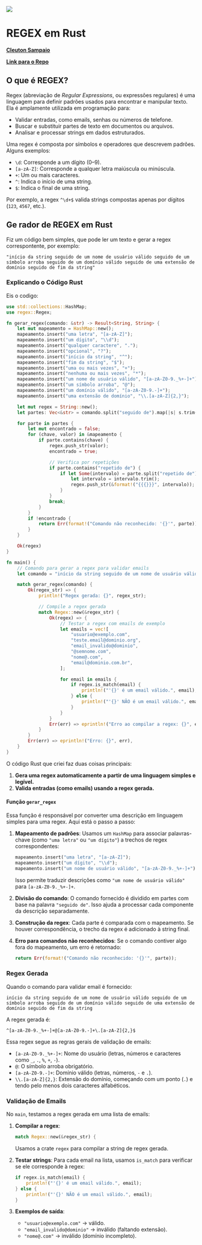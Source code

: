 ![](../../rusting-crab-logo.png)

# REGEX em Rust

[**Cleuton Sampaio**](https://linkedin.in/cleutonsampaio)

[**Link para o Repo**](https://github.com/cleuton/rustingcrab/tree/main/code_samples/regex_helper)

## O que é REGEX?

Regex (abreviação de *Regular Expressions*, ou expressões regulares) é uma linguagem para definir padrões usados para encontrar e manipular texto. Ela é amplamente utilizada em programação para:

- Validar entradas, como emails, senhas ou números de telefone.
- Buscar e substituir partes de texto em documentos ou arquivos.
- Analisar e processar strings em dados estruturados.

Uma regex é composta por símbolos e operadores que descrevem padrões. Alguns exemplos:
- `\d`: Corresponde a um dígito (0–9).
- `[a-zA-Z]`: Corresponde a qualquer letra maiúscula ou minúscula.
- `+`: Um ou mais caracteres.
- `^`: Indica o início de uma string.
- `$`: Indica o final de uma string.

Por exemplo, a regex `^\d+$` valida strings compostas apenas por dígitos (`123`, `4567`, etc.).

## Ge rador de REGEX em Rust

Fiz um código bem simples, que pode ler um texto e gerar a regex correspontente, por exemplo: 

```text
"início da string seguido de um nome de usuário válido seguido de um símbolo arroba seguido de um domínio válido seguido de uma extensão de domínio seguido de fim da string"
```

### Explicando o Código Rust

Eis o codigo: 

```rust
use std::collections::HashMap;
use regex::Regex;

fn gerar_regex(comando: &str) -> Result<String, String> {
    let mut mapeamento = HashMap::new();
    mapeamento.insert("uma letra", "[a-zA-Z]");
    mapeamento.insert("um dígito", "\\d");
    mapeamento.insert("qualquer caractere", ".");
    mapeamento.insert("opcional", "?");
    mapeamento.insert("início da string", "^");
    mapeamento.insert("fim da string", "$");
    mapeamento.insert("uma ou mais vezes", "+");
    mapeamento.insert("nenhuma ou mais vezes", "*");
    mapeamento.insert("um nome de usuário válido", "[a-zA-Z0-9._%+-]+");
    mapeamento.insert("um símbolo arroba", "@");
    mapeamento.insert("um domínio válido", "[a-zA-Z0-9.-]+");
    mapeamento.insert("uma extensão de domínio", "\\.[a-zA-Z]{2,}");

    let mut regex = String::new();
    let partes: Vec<&str> = comando.split("seguido de").map(|s| s.trim()).collect();

    for parte in partes {
        let mut encontrado = false;
        for (chave, valor) in &mapeamento {
            if parte.contains(chave) {
                regex.push_str(valor);
                encontrado = true;

                // Verifica por repetições
                if parte.contains("repetido de") {
                    if let Some(intervalo) = parte.split("repetido de").nth(1) {
                        let intervalo = intervalo.trim();
                        regex.push_str(&format!("{{{}}}", intervalo));
                    }
                }
                break;
            }
        }
        if !encontrado {
            return Err(format!("Comando não reconhecido: '{}'", parte));
        }
    }

    Ok(regex)
}

fn main() {
    // Comando para gerar a regex para validar emails
    let comando = "início da string seguido de um nome de usuário válido seguido de um símbolo arroba seguido de um domínio válido seguido de uma extensão de domínio seguido de fim da string";

    match gerar_regex(comando) {
        Ok(regex_str) => {
            println!("Regex gerada: {}", regex_str);

            // Compile a regex gerada
            match Regex::new(&regex_str) {
                Ok(regex) => {
                    // Testar a regex com emails de exemplo
                    let emails = vec![
                        "usuario@exemplo.com",
                        "teste.email@dominio.org",
                        "email_invalido@dominio",
                        "@semnome.com",
                        "nome@.com",
                        "email@dominio.com.br",
                    ];

                    for email in emails {
                        if regex.is_match(email) {
                            println!("'{}' é um email válido.", email);
                        } else {
                            println!("'{}' NÃO é um email válido.", email);
                        }
                    }
                }
                Err(err) => eprintln!("Erro ao compilar a regex: {}", err),
            }
        }
        Err(err) => eprintln!("Erro: {}", err),
    }
}

``` 

O código Rust que criei faz duas coisas principais:
1. **Gera uma regex automaticamente a partir de uma linguagem simples e legível.**
2. **Valida entradas (como emails) usando a regex gerada.**

#### **Função `gerar_regex`**
Essa função é responsável por converter uma descrição em linguagem simples para uma regex. Aqui está o passo a passo:

1. **Mapeamento de padrões**: Usamos um `HashMap` para associar palavras-chave (como `"uma letra"` ou `"um dígito"`) a trechos de regex correspondentes:
   ```rust
   mapeamento.insert("uma letra", "[a-zA-Z]");
   mapeamento.insert("um dígito", "\\d");
   mapeamento.insert("um nome de usuário válido", "[a-zA-Z0-9._%+-]+");
   ```
   Isso permite traduzir descrições como `"um nome de usuário válido"` para `[a-zA-Z0-9._%+-]+`.

2. **Divisão do comando**: O comando fornecido é dividido em partes com base na palavra `"seguido de"`. Isso ajuda a processar cada componente da descrição separadamente.

3. **Construção da regex**: Cada parte é comparada com o mapeamento. Se houver correspondência, o trecho da regex é adicionado à string final.

4. **Erro para comandos não reconhecidos**: Se o comando contiver algo fora do mapeamento, um erro é retornado:
   ```rust
   return Err(format!("Comando não reconhecido: '{}'", parte));
   ```

### Regex Gerada

Quando o comando para validar email é fornecido:

```texto
início da string seguido de um nome de usuário válido seguido de um símbolo arroba seguido de um domínio válido seguido de uma extensão de domínio seguido de fim da string
```

A regex gerada é:

```
^[a-zA-Z0-9._%+-]+@[a-zA-Z0-9.-]+\.[a-zA-Z]{2,}$
```

Essa regex segue as regras gerais de validação de emails:
- `[a-zA-Z0-9._%+-]+`: Nome do usuário (letras, números e caracteres como `_`, `.`, `%`, `+`, `-`).
- `@`: O símbolo arroba obrigatório.
- `[a-zA-Z0-9.-]+`: Domínio válido (letras, números, `-` e `.`).
- `\\.[a-zA-Z]{2,}`: Extensão do domínio, começando com um ponto (`.`) e tendo pelo menos dois caracteres alfabéticos.

### Validação de Emails
No `main`, testamos a regex gerada em uma lista de emails:

1. **Compilar a regex**:
   ```rust
   match Regex::new(&regex_str) {
   ```
   Usamos a crate `regex` para compilar a string de regex gerada.

2. **Testar strings**:
   Para cada email na lista, usamos `is_match` para verificar se ele corresponde à regex:
   ```rust
   if regex.is_match(email) {
       println!("'{}' é um email válido.", email);
   } else {
       println!("'{}' NÃO é um email válido.", email);
   }
   ```

3. **Exemplos de saída**:
   - `"usuario@exemplo.com"` → válido.
   - `"email_invalido@dominio"` → inválido (faltando extensão).
   - `"nome@.com"` → inválido (domínio incompleto).

